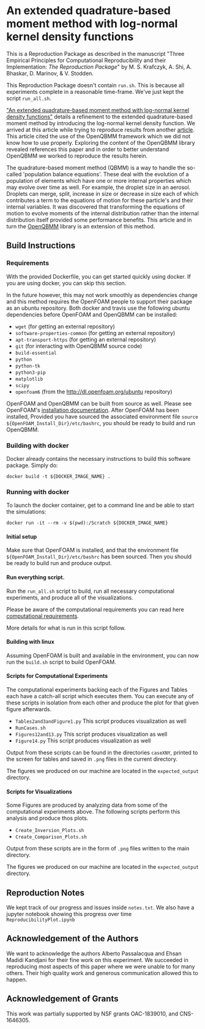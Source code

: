 # An extended quadrature-based moment method with log-normal kernel density functions

This is a Reproduction Package as described in the manuscript "Three Empirical Principles for Computational Reproducibility and their Implementation: *The Reproduction Package*" by M. S. Krafczyk, A. Shi, A. Bhaskar, D. Marinov, & V. Stodden.

This Reproduction Package doesn't contain `run.sh`. This is because all experiments complete in a reasonable time-frame. We've just kept the script `run_all.sh`.

["An extended quadrature-based moment method with log-normal kernel density functions"](https://dx.doi.org/10.1016/j.ces.2015.04.005) details a refinement to the extended quadrature-based moment method by introducing the log-normal kernel density function. We arrived at this article while trying to reproduce results from another [article](https://dx.doi.org/10.1016/j.jcp.2016.08.017). This article cited the use of the OpenQBMM framework which we did not know how to use properly. Exploring the content of the OpenQBMM library revealed references this paper and in order to better understand OpenQBMM we worked to reproduce the results herein.

The quadrature-based moment method (QBMM) is a way to handle the so-called 'population balance equations'. These deal with the evolution of a population of elements which have one or more internal properties which may evolve over time as well. For example, the droplet size in an aerosol. Droplets can merge, split, increase in size or decrease in size each of which contributes a term to the equations of motion for these particle's and their internal variables. It was discovered that transforming the equations of motion to evolve moments of the internal distribution rather than the internal distribution itself provided some performance benefits. This article and in turn the [OpenQBMM](https://github.com/OpenQBMM/OpenQBMM) library is an extension of this method.

## Build Instructions

### Requirements

With the provided Dockerfile, you can get started quickly using docker. If you are using docker, you can skip this section.

In the future however, this may not work smoothly as dependencies change and this method requires the OpenFOAM people to support their package as an ubuntu repository. Both docker and travis use the following ubuntu dependencies before OpenFOAM and OpenQBMM can be installed:

* `wget` (for getting an external repository)
* `software-properties-common` (for getting an external repository)
* `apt-transport-https` (for getting an external repository)
* `git` (for interacting with OpenQBMM source code)
* `build-essential`
* `python`
* `python-tk`
* `python3-pip`
* `matplotlib`
* `scipy`
* `openfoam6` (from the http://dl.openfoam.org/ubuntu repository)

OpenFOAM and OpenQBMM can be built from source as well. Please see OpenFOAM's [installation documentation](https://openfoam.org/download/source/). After OpenFOAM has been installed, Provided you have sourced the associated environment file `source ${OpenFOAM_Install_Dir}/etc/bashrc`, you should be ready to build and run OpenQBMM.

### Building with docker

Docker already contains the necessary instructions to build this software package. Simply do:

    docker build -t ${DOCKER_IMAGE_NAME} .

### Running with docker

To launch the docker container, get to a command line and be able to start the simulations:

    docker run -it --rm -v $(pwd):/Scratch ${DOCKER_IMAGE_NAME}

#### Initial setup

Make sure that OpenFOAM is installed, and that the environment file `${OpenFOAM_Install_Dir}/etc/bashrc` has been sourced. Then you should be ready to build run and produce output.

#### Run everything script.

Run the `run_all.sh` script to build, run all necessary computational experiments, and produce all of the visualizations.

Please be aware of the computational requirements you can read here [computational requirements](computational_effort.md).

More details for what is run in this script follow.

#### Building with linux

Assuming OpenFOAM is built and available in the environment, you can now run the `build.sh` script to build OpenFOAM.

#### Scripts for Computational Experiments

The computational experiments backing each of the Figures and Tables each have a catch-all script which executes them. You can execute any of these scripts in isolation from each other and produce the plot for that given figure afterwards.

* `Tables2and3andFigure1.py` This script produces visualization as well
* `RunCases.sh`
* `Figures12and13.py` This script produces visualization as well
* `Figure14.py` This script produces visualization as well

Output from these scripts can be found in the directories `caseXNY`, printed to the screen for tables and saved in `.png` files in the current directory.

The figures we produced on our machine are located in the `expected_output` directory.

#### Scripts for Visualizations

Some Figures are produced by analyzing data from some of the computational experiments above. The following scripts perform this analysis and produce thos plots.

* `Create_Inversion_Plots.sh`
* `Create_Comparison_Plots.sh`

Output from these scripts are in the form of `.png` files written to the main directory.

The figures we produced on our machine are located in the `expected_output` directory.

## Reproduction Notes

We kept track of our progress and issues inside `notes.txt`. We also have a jupyter notebook showing this progress over time `ReproducibilityPlot.ipynb`

## Acknowledgement of the Authors

We want to acknowledge the authors Alberto Passalacqua and Ehsan Madidi Kandjani for their fine work on this experiment. We succeeded in reproducing most aspects of this paper where we were unable to for many others. Their high quality work and generous communication allowed this to happen.

## Acknowledgement of Grants

This work was partially supported by NSF grants OAC-1839010, and CNS-1646305.
